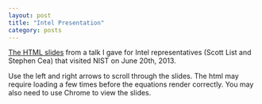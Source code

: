 ```yaml
---
layout: post
title: "Intel Presentation"
category: posts
---
```


[The HTML slides](/html/intel.html) from a talk I gave for Intel representatives (Scott
List and Stephen Cea) that visited NIST on June 20th, 2013.

Use the left and right arrows to scroll through the slides. The html
may require loading a few times before the equations render
correctly. You may also need to use Chrome to view the slides.

